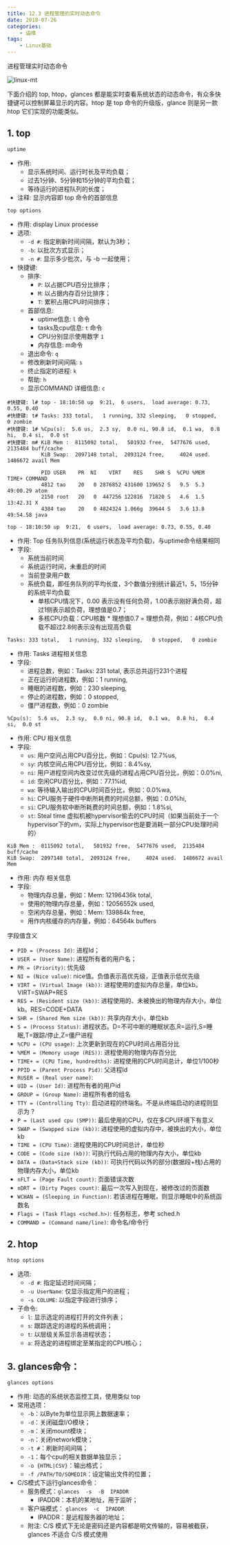 ```yaml
---
title: 12.3 进程管理的实时动态命令
date: 2018-07-26
categories:
    - 运维
tags:
    - Linux基础
---
```


进程管理实时动态命令

![linux-mt](/images/linux_mt/linux_mt.jpg)
<!-- more -->

下面介绍的 top, htop，glances 都是能实时查看系统状态的动态命令，有众多快捷键可以控制屏幕显示的内容。htop 是 top 命令的升级版，glance 则是另一款 htop 它们实现的功能类似。

## 1. top
`uptime`
- 作用:
    - 显示系统时间、运行时长及平均负载；
    - 过去1分钟、5分钟和15分钟的平均负载；
    - 等待运行的进程队列的长度；
- 注释: 显示内容即 top 命令的首部信息

`top options`
- 作用: display Linux processe
- 选项:
    - `-d #`: 指定刷新时间间隔，默认为3秒；
    - `-b`: 以批次方式显示；
    - `-n #`: 显示多少批次，与 -b 一起使用；
- 快捷键:
    - 排序:
        - `P`: 以占据CPU百分比排序；
        - `M`: 以占据内存百分比排序；
        - `T`: 累积占用CPU时间排序；
    - 首部信息:
        - uptime信息: `l` 命令
        - tasks及cpu信息: `t` 命令
        - CPU分别显示使用数字 `1`
        - 内存信息: m命令
    - 退出命令: `q`
    - 修改刷新时间间隔: `s`
    - 终止指定的进程: `k`
    - 帮助: `h`
    - 显示COMMAND 详细信息: `c`

```
#快捷键: l# top - 18:10:50 up  9:21,  6 users,  load average: 0.73, 0.55, 0.40
#快捷键: t# Tasks: 333 total,   1 running, 332 sleeping,   0 stopped,   0 zombie
#快捷键: 1# %Cpu(s):  5.6 us,  2.3 sy,  0.0 ni, 90.8 id,  0.1 wa,  0.8 hi,  0.4 si,  0.0 st
#快捷键: m# KiB Mem :  8115092 total,   501932 free,  5477676 used,  2135484 buff/cache
           KiB Swap:  2097148 total,  2093124 free,     4024 used.  1486672 avail Mem

           PID USER    PR  NI    VIRT    RES    SHR S  %CPU %MEM     TIME+ COMMAND          
           4812 tao    20   0 2876852 431600 139652 S   9.5  5.3   49:00.29 atom          
           2150 root   20   0  447256 122816  71820 S   4.6  1.5   13:42.31 X
           4384 tao    20   0 4824324 1.066g  39644 S   3.6 13.8   49:54.58 java
```

`top - 18:10:50 up  9:21,  6 users,  load average: 0.73, 0.55, 0.40`
- 作用: Top 任务队列信息(系统运行状态及平均负载)，与uptime命令结果相同
- 字段:
  - 系统当前时间
  - 系统运行时间，未重启的时间
  - 当前登录用户数
  - 系统负载，即任务队列的平均长度，3个数值分别统计最近1，5，15分钟的系统平均负载
    - 单核CPU情况下，0.00 表示没有任何负荷，1.00表示刚好满负荷，超过1侧表示超负荷，理想值是0.7；
    - 多核CPU负载：CPU核数 * 理想值0.7 = 理想负荷，例如：4核CPU负载不超过2.8何表示没有出现高负载

`Tasks: 333 total,   1 running, 332 sleeping,   0 stopped,   0 zombie`
- 作用: Tasks 进程相关信息
- 字段:
  - 进程总数，例如：Tasks: 231 total, 表示总共运行231个进程
  - 正在运行的进程数，例如：1 running,
  - 睡眠的进程数，例如：230 sleeping,
  - 停止的进程数，例如：0 stopped,
  - 僵尸进程数，例如：0 zombie

`%Cpu(s):  5.6 us,  2.3 sy,  0.0 ni, 90.8 id,  0.1 wa,  0.8 hi,  0.4 si,  0.0 st`
- 作用: CPU 相关信息
- 字段:
  - `us`: 用户空间占用CPU百分比，例如：Cpu(s): 12.7%us,
  - `sy`: 内核空间占用CPU百分比，例如：8.4%sy,
  - `ni`: 用户进程空间内改变过优先级的进程占用CPU百分比，例如：0.0%ni,
  - `id`: 空闲CPU百分比，例如：77.1%id,
  - `wa`: 等待输入输出的CPU时间百分比，例如：0.0%wa,
  - `hi`: CPU服务于硬件中断所耗费的时间总额，例如：0.0%hi,
  - `si`: CPU服务软中断所耗费的时间总额，例如：1.8%si,
  - `st`: Steal time 虚拟机被hypervisor偷去的CPU时间（如果当前处于一个hypervisor下的vm，实际上hypervisor也是要消耗一部分CPU处理时间的）

`KiB Mem :  8115092 total,   501932 free,  5477676 used,  2135484 buff/cache`  
`KiB Swap:  2097148 total,  2093124 free,     4024 used.  1486672 avail Mem`
- 作用: 内存 相关信息
- 字段:
  - 物理内存总量，例如：Mem: 12196436k total,
  - 使用的物理内存总量，例如：12056552k used,
  - 空闲内存总量，例如：Mem: 139884k free,
  - 用作内核缓存的内存量，例如：64564k buffers

字段值含义
- `PID = (Process Id)`: 进程Id；
- `USER = (User Name)`: 进程所有者的用户名；
- `PR = (Priority)`: 优先级
- `NI = (Nice value)`: nice值。负值表示高优先级，正值表示低优先级
- `VIRT = (Virtual Image (kb))`: 进程使用的虚拟内存总量，单位kb。VIRT=SWAP+RES
- `RES = (Resident size (kb))`: 进程使用的、未被换出的物理内存大小，单位kb。RES=CODE+DATA
- `SHR = (Shared Mem size (kb))`: 共享内存大小，单位kb
- `S = (Process Status)`: 进程状态。D=不可中断的睡眠状态,R=运行,S=睡眠,T=跟踪/停止,Z=僵尸进程
- `%CPU = (CPU usage)`: 上次更新到现在的CPU时间占用百分比
- `%MEM = (Memory usage (RES))`: 进程使用的物理内存百分比
- `TIME+ = (CPU Time, hundredths)`: 进程使用的CPU时间总计，单位1/100秒
- `PPID = (Parent Process Pid)`: 父进程Id
- `RUSER = (Real user name)`:
- `UID = (User Id)`: 进程所有者的用户id
- `GROUP = (Group Name)`: 进程所有者的组名
- `TTY = (Controlling Tty)`: 启动进程的终端名。不是从终端启动的进程则显示为 ?
- `P = (Last used cpu (SMP))`: 最后使用的CPU，仅在多CPU环境下有意义
- `SWAP = (Swapped size (kb))`: 进程使用的虚拟内存中，被换出的大小，单位kb
- `TIME = (CPU Time)`: 进程使用的CPU时间总计，单位秒
- `CODE = (Code size (kb))`: 可执行代码占用的物理内存大小，单位kb
- `DATA = (Data+Stack size (kb))`: 可执行代码以外的部分(数据段+栈)占用的物理内存大小，单位kb
- `nFLT = (Page Fault count)`: 页面错误次数
- `nDRT = (Dirty Pages count)`: 最后一次写入到现在，被修改过的页面数
- `WCHAN = (Sleeping in Function)`: 若该进程在睡眠，则显示睡眠中的系统函数名
- `Flags = (Task Flags <sched.h>)`: 任务标志，参考 sched.h
- `COMMAND = (Command name/line)`: 命令名/命令行

## 2. htop
`htop options`
- 选项:
    - `-d #`: 指定延迟时间间隔；
    - `-u UserName`: 仅显示指定用户的进程；
    - `-s COLUME`: 以指定字段进行排序；
- 子命令:
    - `l`: 显示选定的进程打开的文件列表；
    - `s`: 跟踪选定的进程的系统调用；
    - `t`: 以层级关系显示各进程状态；
    - `a`: 将选定的进程绑定至某指定的CPU核心；


## 3. glances命令：
`glances options`
- 作用: 动态的系统状态监控工具，使用类似 top
- 常用选项：
    - `-b`：以Byte为单位显示网上数据速率；
    - `-d`：关闭磁盘I/O模块；
    - `-m`：关闭mount模块；
    - `-n`：关闭network模块；
    - `-t #`：刷新时间间隔；
    - `-1`：每个cpu的相关数据单独显示；
    - `-o {HTML|CSV}`：输出格式；
    - `-f /PATH/TO/SOMEDIR`：设定输出文件的位置；
- C/S模式下运行glances命令：
    - 服务模式：`glances  -s  -B  IPADDR`
        - IPADDR：本机的某地址，用于监听；
    - 客户端模式： `glances  -c  IPADDR`
        - IPADDR：是远程服务器的地址；
    - 附注: C/S 模式下无论是密码还是内容都是明文传输的，容易被截获，glances 不适合 C/S 模式使用
